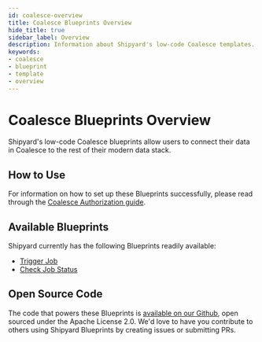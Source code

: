 ```yaml
---
id: coalesce-overview
title: Coalesce Blueprints Overview
hide_title: true
sidebar_label: Overview
description: Information about Shipyard's low-code Coalesce templates.
keywords:
- coalesce
- blueprint
- template
- overview
---
```


# Coalesce Blueprints Overview

Shipyard's low-code Coalesce blueprints allow users to connect their data in Coalesce to the rest of their modern data stack.


## How to Use
For information on how to set up these Blueprints successfully, please read through the [Coalesce Authorization guide](coalesce-authorization.md).


## Available Blueprints
Shipyard currently has the following Blueprints readily available: 
- [Trigger Job](coalesce-trigger-job.md)
- [Check Job Status](coalesce-determine-job-status.md)

## Open Source Code
The code that powers these Blueprints is [available on our Github](https://www.shipyardapp.com/docs/blueprint-library/coalesce/coalesce-overview), open sourced under the Apache License 2.0. We'd love to have you contribute to others using Shipyard Blueprints by creating issues or submitting PRs.
